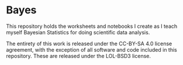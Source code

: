 # Bayes

This repository holds the worksheets and notebooks I create as I teach myself
Bayesian Statistics for doing scientific data analysis.

The entirety of this work is released under the CC-BY-SA 4.0 license agreement,
with the exception of all software and code included in this repository. These
are released under the LOL-BSD3 license.

